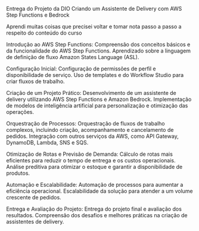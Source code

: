 Entrega do Projeto da DIO Criando um Assistente de Delivery com AWS Step Functions e Bedrock

Aprendi muitas coisas que precisei voltar e tomar nota passo a passo a respeito do conteúdo do curso


Introdução ao AWS Step Functions:
Compreensão dos conceitos básicos e da funcionalidade do AWS Step Functions.
Aprendizado sobre a linguagem de definição de fluxo Amazon States Language (ASL).

Configuração Inicial:
Configuração de permissões de perfil e disponibilidade de serviço.
Uso de templates e do Workflow Studio para criar fluxos de trabalho.

Criação de um Projeto Prático:
Desenvolvimento de um assistente de delivery utilizando AWS Step Functions e Amazon Bedrock.
Implementação de modelos de inteligência artificial para personalização e otimização das operações.

Orquestração de Processos:
Orquestração de fluxos de trabalho complexos, incluindo criação, acompanhamento e cancelamento de pedidos.
Integração com outros serviços da AWS, como API Gateway, DynamoDB, Lambda, SNS e SQS.

Otimização de Rotas e Previsão de Demanda:
Cálculo de rotas mais eficientes para reduzir o tempo de entrega e os custos operacionais.
Análise preditiva para otimizar o estoque e garantir a disponibilidade de produtos.

Automação e Escalabilidade:
Automação de processos para aumentar a eficiência operacional.
Escalabilidade da solução para atender a um volume crescente de pedidos.

Entrega e Avaliação do Projeto:
Entrega do projeto final e avaliação dos resultados.
Compreensão dos desafios e melhores práticas na criação de assistentes de delivery.

